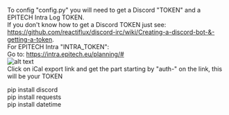 To config "config.py" you will need to get a Discord "TOKEN" and a EPITECH Intra Log TOKEN.  
If you don't know how to get a Discord TOKEN just see:  
https://github.com/reactiflux/discord-irc/wiki/Creating-a-discord-bot-&-getting-a-token.  
For EPITECH Intra "INTRA_TOKEN":  
Go to: https://intra.epitech.eu/planning/#  
![alt text](https://www.zupimages.net/up/22/01/knkm.png)  
Click on iCal export link and get the part starting by "auth-" on the link, this will be your TOKEN
  
    
pip install discord  
pip install requests  
pip install datetime  
